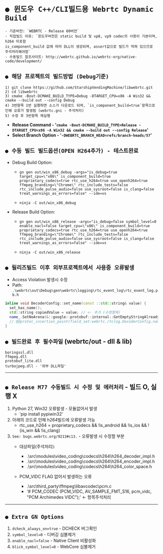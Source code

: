 # `● 윈도우 C++/CLI빌드용 Webrtc Dynamic Build`
    - 기준버전: `WEBRTC - Release 60버전`
    - 직접빌드 이유: `윈도우버전은 static build 및 vp8, vp9 codec의 사용이 기본이며, h264 미포함
    is_component_build 값에 따라 DLL이 생성되며, assert값으로 빌드가 막혀 있으므로 주석처리해야함`
    - 수동빌드 참조사이트: http://webrtc.github.io/webrtc-org/native-code/development/

## `● 해당 프로젝트의 빌드방법 (Debug기준)`
    1) git clone https://github.com/StarshipVendingMachine/libwebrtc.git
    2) cd libwebrtc
    3) cmake -Bout-DCMAKE_BUILD_TYPE=Debug -DTARGET_CPU=x86 -A Win32 && cmake --build out --config Debug
    4) 3번항목 1번 실행하면 소스가 다운로드 되며, `is_component_build=true`항목으로 인해 오류가 발생됨 (webrtc.gni - 주석처리)
    5) 수정 후 3번항목 재실행
- **Release Command - '`cmake -Bout-DCMAKE_BUILD_TYPE=Release -DTARGET_CPU=x86 -A Win32 && cmake --build out --config Release`'**
- **Select Branch Option - '`-DWEBRTC_BRANCH_HEAD=refs/branch-heads/57`'**

## `● 수동 빌드 빌드옵션(OPEN H264추가) - 테스트완료`
- Debug Build Option:
  - ```gn gen out/win_x86_debug -args="is_debug=true target_cpu=\"x86\" is_component_build=true proprietary_codecs=true rtc_use_h264=true use_openh264=true ffmpeg_branding=\"Chrome\" rtc_include_tests=false rtc_include_pulse_audio=false use_sysroot=false is_clang=false treat_warnings_as_errors=false" --ide=vs```
  
  - ```ninja -C out/win_x86_debug```


- Release Build Option:
  - ```gn gen out/win_x86_release -args="is_debug=false symbol_level=0 enable_nacl=false target_cpu=\"x86\" is_component_build=true proprietary_codecs=true rtc_use_h264=true use_openh264=true ffmpeg_branding=\"Chrome\" rtc_include_tests=false rtc_include_pulse_audio=false use_sysroot=false is_clang=false treat_warnings_as_errors=false" --ide=vs```

  - ```ninja -C out/win_x86_release```

## `● 릴리즈빌드 이후 외부프로젝트에서 사용중 오류발생`
- Access Violation 발생시 수정
- Path: `.\webrtc\out\Debug\gen\webrtc\logging\rtc_event_log\rtc_event_log.pb.h`

```c++
inline void DecoderConfig::set_name(const ::std::string& value) {
  set_has_name();
  std::string copiedValue = value; // <- 추가 (수정항목)
  name_.SetNoArena(&::google::protobuf::internal::GetEmptyStringAlreadyInited(), copiedValue);
  // @@protoc_insertion_point(field_set:webrtc.rtclog.DecoderConfig.name)
}
```

## `● 빌드완료 후 필수파일` (webrtc/out - dll & lib)
```
boringssl.dll
ffmpeg.dll
protobuf_lite.dll
turbojpeg.dll - '외부 DLL파일'
```

---

## `● Release M77 수동빌드 시 수정 및 에러처리` - 빌드 O, 실행 X

1. Python 27, Win32 오류발생 - 모듈없어서 발생
    - 'pip install pypiwin32'
2. 아래의 코드로 인해 h264빌드에 오류발생 가능
    - rtc_use_h264 = proprietary_codecs && !is_android && !is_ios && !(is_win && !is_clang)
3. `See: bugs.webrtc.org/9213#c13.` - 오류발생 시 수정할 부분
    - 대상파일(주석처리):
        * .\src\modules\video_coding\codecs\h264\h264_decoder_impl.h
        * .\src\modules\video_coding\codecs\h264\h264_encoder_impl.h
        * .\src\modules\video_coding\codecs\h264\h264_color_space.h

    - PCM_VIDC FLAG 없어서 발생하는 오류
        * .\src\third_party\ffmpeg\libavcodec\pcm.c
        * '# PCM_CODEC  (PCM_VIDC,         AV_SAMPLE_FMT_S16, pcm_vidc,         "PCM Archimedes VIDC");'  <- 항목주석처리

---

## `● Extra GN Options`
1. `dcheck_always_on=true` - DCHECK 버그확인
2. `symbol_level=0` - 디버깅 심볼제거
3. `enable_nacl=false` - Native Client 비활성화
4. `blick_symbol_level=0` - WebCore 심볼제거